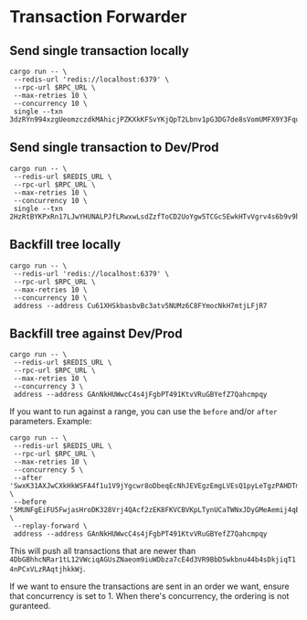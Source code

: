 # Transaction Forwarder

## Send single transaction locally

```
cargo run -- \
 --redis-url 'redis://localhost:6379' \
 --rpc-url $RPC_URL \
 --max-retries 10 \
 --concurrency 10 \
 single --txn 3dzRYn994xzgUeomzczdkMAhicjPZKXkKFSvYKjQpT2Lbnv1pG3DG7de8sVomUMFX9Y3Fquz194jtvVH2sRWMAX7
```

## Send single transaction to Dev/Prod

```
cargo run -- \
 --redis-url $REDIS_URL \
 --rpc-url $RPC_URL \
 --max-retries 10 \
 --concurrency 10 \
 single --txn 2HzRtBYKPxRn17LJwYHUNALPJfLRwxwLsdZzfToCD2UoYgw5TCGcSEwkHTvVgrv4s6b9v9hr5tpV2tSjWGa76AWd
```

## Backfill tree locally

```
cargo run -- \
 --redis-url 'redis://localhost:6379' \
 --rpc-url $RPC_URL \
 --max-retries 10 \
 --concurrency 10 \
 address --address Cu61XHSkbasbvBc3atv5NUMz6C8FYmocNkH7mtjLFjR7
```

## Backfill tree against Dev/Prod

```
cargo run -- \
 --redis-url $REDIS_URL \
 --rpc-url $RPC_URL \
 --max-retries 10 \
 --concurrency 3 \
 address --address GAnNkHUWwcC4s4jFgbPT491KtvVRuGBYefZ7Qahcmpqy
```

If you want to run against a range, you can use the `before` and/or `after` parameters. Example:

```
cargo run -- \
 --redis-url $REDIS_URL \
 --rpc-url $RPC_URL \
 --max-retries 10 \
 --concurrency 5 \
 --after 'SwxK31AXJwCXkHkWSFA4f1u1V9jYgcwr8oDbeqEcNhJEVEgzEmgLVEsQ1pyLeTgzPAHDTmrHfcu5q9QSaAnwPs4' \
 --before '5MUNFgEiFU5FwjasHroDK328Vrj4QAcf2zEK8FKVCBVKpLTynUCaTWNxJDyGMeAemij4qEAYXujVDRHT6WjzJxEX' \
 --replay-forward \
 address --address GAnNkHUWwcC4s4jFgbPT491KtvVRuGBYefZ7Qahcmpqy
```

This will push all transactions that are newer than `4DbGBhhcNRar1tL12VWciqAGUsZNaeom9iuWDbza7cE4d3VR9BbD5wkbnu44b4sDkjiqT14nPCxVLzRAqtjhkkWj`.

If we want to ensure the transactions are sent in an order we want, ensure that concurrency is set to 1. When there's concurrency, the ordering is
not guranteed.
